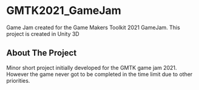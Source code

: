 # GMTK2021_GameJam
Game Jam created for the Game Makers Toolkit 2021 GameJam. This project is created in Unity 3D

<!-- ABOUT THE PROJECT -->
## About The Project
Minor short project initially developed for the GMTK game jam 2021. However the game never got to be completed in the time limit due to other priorities.

